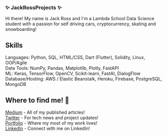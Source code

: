 ### ✨ JackRossProjects ✨

<!--
**JackRossProjects/JackRossProjects** is a ✨ _special_ ✨ repository because its `README.md` (this file) appears on your GitHub profile.

Here are some ideas to get you started:

- 🔭 I’m currently working on ...
- 🌱 I’m currently learning ...
- 👯 I’m looking to collaborate on ...
- 🤔 I’m looking for help with ...
- 💬 Ask me about ...
- 📫 How to reach me: ...
- 😄 Pronouns: ...
- ⚡ Fun fact: ...
-->


Hi there! My name is Jack Ross and I'm a Lambda School Data Science student with a passion for self driving cars, cryptocurrency, skating and snowboarding!

## Skills

Languages: Python, SQL, HTML/CSS, Dart (Flutter), Solidity, Linux, OOP/Agile</br>
Data Tools: NumPy, Pandas,  Matplotlib, Plotly, FastAPI</br>
ML: Keras, TensorFlow, OpenCV, Scikit-learn, FastAI, DialogFlow</br>
Database/Hosting: AWS / Elastic Beanstalk, Heroku, Firebase, PostgreSQL, MongoDB

## Where to find me! 🔭

[Medium](https://medium.com/@jackross210) - All of my published articles!</br>
[Twitter](https://twitter.com/JackRossML) - For tech news and project updates!</br>
[Portfolio](https://jackrossprojects.com) - Where my most of my work lives!</br>
[LinkedIn](https://www.linkedin.com/in/jackcalvinross/) - Connect with me on LinkedIn!
